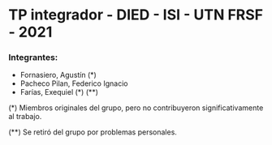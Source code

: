 # TP integrador - DIED - ISI - UTN FRSF - 2021

### Integrantes: 
 * Fornasiero, Agustín (*)
 * Pacheco Pilan, Federico Ignacio
 * Farías, Exequiel (*) (**)
 
(*) Miembros originales del grupo, pero no contribuyeron significativamente al trabajo.

(**) Se retiró del grupo por problemas personales.


